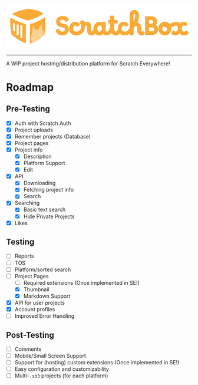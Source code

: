 <p align="center">
    <img alt="ScratchBox" src="public/scratchbox-logo-full.svg">
</p>

---

A WIP project hosting/distribution platform for Scratch Everywhere!

# Roadmap

## Pre-Testing

- [x] Auth with Scratch Auth
- [x] Project uploads
- [x] Remember projects (Database)
- [x] Project pages
- [x] Project info
  - [x] Description
  - [x] Platform Support
  - [x] Edit
- [x] API
  - [x] Downloading
  - [x] Fetching project info
  - [x] Search
- [x] Searching
  - [x] Basic text search
  - [x] Hide Private Projects
- [x] Likes

## Testing

- [ ] Reports
- [ ] TOS
- [ ] Platform/sorted search
- [ ] Project Pages
  - [ ] Required extensions (Once implemented in SE!)
  - [x] Thumbnail
  - [x] Markdown Support
- [x] API for user projects
- [x] Account profiles
- [ ] Improved Error Handling

## Post-Testing

- [ ] Comments
- [ ] Mobile/Small Screen Support
- [ ] Support for (hosting) custom extensions (Once implemented in SE!)
- [ ] Easy configuration and customizability
- [ ] Multi-`.sb3` projects (for each platform)
